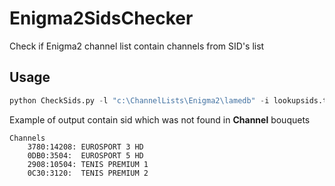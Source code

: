 # Enigma2SidsChecker
Check if Enigma2 channel list contain channels from SID's list

## Usage

```python
python CheckSids.py -l "c:\ChannelLists\Enigma2\lamedb" -i lookupsids.txt -o notfoundSids.txt
```
Example of output contain sid which was not found in **Channel** bouquets
```
Channels
	3780:14208:	EUROSPORT 3 HD
	0DB0:3504:	EUROSPORT 5 HD
	2908:10504:	TENIS PREMIUM 1
	0C30:3120:	TENIS PREMIUM 2
```
